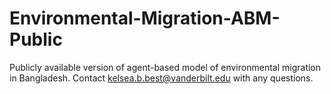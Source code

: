 # Environmental-Migration-ABM-Public
Publicly available version of agent-based model of environmental migration in Bangladesh. Contact kelsea.b.best@vanderbilt.edu with any questions.
